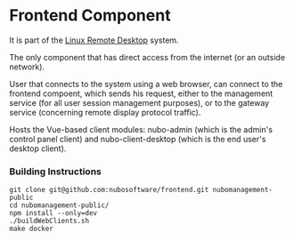 # Frontend Component

It is part of the [Linux Remote Desktop](https://github.com/nubosoftware/linux-remote-desktop) system.


The only component that has direct access from the internet (or an outside network).

User that connects to the system using a web browser, can connect to the frontend compoent, which sends his request, either to the management service (for all user session management purposes), or to the gateway service (concerning remote display protocol traffic).

Hosts the Vue-based client modules: nubo-admin (which is the admin's control panel client) and nubo-client-desktop (which is the end user's desktop client).

### Building Instructions
```
git clone git@github.com:nubosoftware/frontend.git nubomanagement-public
cd nubomanagement-public/
npm install --only=dev
./buildWebClients.sh
make docker
```
